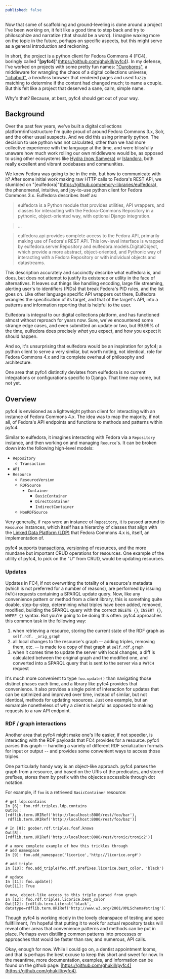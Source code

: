 ```yaml
---
published: false
---
```

Now that some of scaffolding and ground-leveling is done around a project I've been working on, it felt like a good time to step back and try to philosophize and narratize (that should be a word).  I imagine waxing more on the topic in the future, perhaps on specific aspects, but this might serve as a general introduction and reckoning.

In short, the project is a python client for Fedora Commons 4 (FC4), boringly called "**[pyfc4]**"(https://github.com/ghukill/pyfc4).  In my defense, I've worked on projects with some pretty fun names: ["Ouroboros"](https://github.com/WSULib/ouroboros), a middleware for wrangling the chaos of a digital collections universe; ["ichabod"](https://github.com/WSULib/ichabod), a *headless* browser that rendered pages and used fuzzy matching to determine if the content had changed much; to name a couple.  But this felt like a project that deserved a sane, calm, simple name.

Why's that?  Because, at best, pyfc4 should get out of your way.

## Background

Over the past few years, we've built a digital collections platform/infrastructure I'm quite proud of around Fedora Commons 3.x, Solr, and the other usual suspects.  And we did this using primarily python.  The decision to use python was not calculated, other than we had more collective experience with the language at the time, and were blissfully unaware how much work rolling our own middleware would be, as opposed to using other ecosystems like [Hydra (now Samvera)](https://wiki.duraspace.org/display/samvera/Samvera) or [Islandora](https://islandora.ca/), both really excellent and vibrant codebases and communities.

We knew Fedora was going to be in the mix, but how to communicate with it?  After some initial work making raw HTTP calls to Fedora's REST API, we stumbled on "[eulfedora]"(https://github.com/emory-libraries/eulfedora), the phenomenal, intuitive, and joy-to-use python client for Fedora Commons 3.x.  Eulfedora describes itself as:

> eulfedora is a Python module that provides utilities, API wrappers, and classes for interacting with the Fedora-Commons Repository in a pythonic, object-oriented way, with optional Django integration. 

> ...

> eulfedora.api provides complete access to the Fedora API, primarily making use of Fedora's REST API. This low-level interface is wrapped by eulfedora.server.Repository and eulfedora.models.DigitalObject, which provide a more abstract, object-oriented, and Pythonic way of interacting with a Fedora Repository or with individual objects and datastreams.

This description accurately and succinctly describe what eulfedora is, and does, but does not attempt to justify its existence or utility in the face of alternatives.  It leaves out things like handling encoding, large file streaming, alerting user's to identifiers (PIDs) that break Fedora's PID rules, and the list goes on.  Like other language specific API wrappers out there, Eulfedora wrangles the specification of its target, and that of the target's API, into a patterns and information reporting that is helpful to the user.

Eulfedora is integral to our digital collections platform, and has functioned almost without reproach for years now.  Sure, we've encountered some strange edge cases, and even submitted an update or two, but 99.99% of the time, eulfedora does precisely *what* you expect, and *how* you expect it should happen.

And so, it's unsurprising that eulfedora would be an inspiration for pyfc4; a python client to serve a very similar, but worth noting, not identical, role for Fedora Commons 4.x and its complete overhaul of philosophy and architecture.

One area that pyfc4 distinctly deviates from eulfedora is no current integrations or configurations specific to Django.  That time may come, but not yet.

## Overview

pyfc4 is envisioned as a lightweight python client for interacting with an instance of Fedora Commons 4.x.  The idea was to map the majority, if not all, of Fedora's API endpoints and functions to methods and patterns within pyfc4.

Similar to eulfedora, it imagines interacting with Fedora via a `Repository` instance, and then working on and managing `Reource`'s.  It can be broken down into the following high-level models:

  * `Repository`
    * `Transaction`
  * `API`
  * `Resource`
    * `ResourceVersion`
    * `RDFSource`
      * `Container`
        * `BasicContainer`
        * `DirectContainer`
        * `IndirectContainer`
    * `NonRDFSource`

Very generally, if `repo` were an instance of `Repository`, it is passed around to `Resource` instances, which itself has a hierarchy of classes that align with the [Linked Data Platform (LDP)](https://www.w3.org/TR/ldp/) that Fedora Commons 4.x is, itself, an implementation of.

pyfc4 supports [transactions](https://wiki.duraspace.org/display/FEDORA473/Transactions), [versioning](https://wiki.duraspace.org/display/FEDORA473/Versioning) of resources, and the more mundane but important CRUD operations for resources.  One example of the utility of pyfc4, to pick on the "U" from CRUD, would be updating resources.

### Updates

Updates in FC4, if not overwriting the totality of a resource's metadata (which is not preferred for a number of reasons), are performed by issuing `PATCH` requests containing a SPARQL update query.  Now, like any convenience pattern or method from a client library, this is something quite doable, step-by-step, determining what triples have been added, removed, modified, building the SPARQL query with the correct `DELETE {}`, `INSERT {}`, `WHERE {}` syntax.  But you're going to be doing this often.  pyfc4 approaches this common task in the following way:

  1. when retrieving a resource, storing the current state of the RDF graph as `self.rdf. _orig_graph`
  2. all local changes to the resource's graph -- adding triples, removing them, etc. -- is made to a copy of that graph at `self.rdf.graph`
  3. when it comes time to update the server with local changes, a diff is calculated between the original graph and the modified one, and converted into a SPARQL query that is sent to the server via a `PATCH` request
  
It's much more convenient to type `foo.update()` than navigating those distinct phases each time, and a library like pyfc4 provides that convenience.  It also provides a single point of interaction for updates that can be optimized and improved over time, instead of simliar, but not identical, methods for updating resources.  Just one example, but an exmample nonetheless of why a client is helpful as opposed to making requests to a raw API endpoint.

### RDF / graph interactions

Another area that pyfc4 might make one's life easier, if not speedier, is interacting with the RDF payloads that FC4 provides for a resource.  pyfc4 parses this graph -- handling a variety of different RDF serialization formats for input or output -- and provides some convenient ways to access those triples.  

One particularly handy way is an object-like approach.  pyfc4 parses the graph from a resource, and based on the URIs of the predicates, and stored prefixes, stores them by prefix with the objectcs accessible through dot notation.

For example, if `foo` is a retrieved `BasicContainer` resource:

```
# get ldp:contains 
In [6]: foo.rdf.triples.ldp.contains
Out[6]:
[rdflib.term.URIRef('http://localhost:8080/rest/foo/bar'),
 rdflib.term.URIRef('http://localhost:8080/rest/foo/baz')]

# In [8]: goober.rdf.triples.foaf.knows
Out[8]: [rdflib.term.URIRef('http://localhost:8080/rest/tronic/tronic2')]

# a more complete example of how this trickles through
# add namespace
In [9]: foo.add_namespace('licorice','http://licorice.org#')

# add triple
In [10]: foo.add_triple(foo.rdf.prefixes.licorice.best_color, 'black')

# update
In [11]: foo.update()
Out[11]: True

# now, object-like access to this triple parsed from graph
In [12]: foo.rdf.triples.licorice.best_color
Out[12]: [rdflib.term.Literal('black', datatype=rdflib.term.URIRef('http://www.w3.org/2001/XMLSchema#string'))]
```

Though pyfc4 is working nicely in the lovely cleanspace of testing and spec fullfillment, I'm hopeful that putting it to work for actual repository tasks will reveal other areas that convenience patterns and methods can be put in place.  Perhaps even distilling common patterns into processes or approaches that would be faster than raw, and numerous, API calls.

Okay, enough for now.  While I could go on, a dentist appointment looms, and that is perhaps the best excuse to keep this short and sweet for now.  In the meantime, more documentation, examples, and information can be found on the github page: [https://github.com/ghukill/pyfc4](https://github.com/ghukill/pyfc4).

























